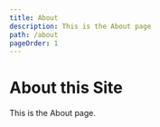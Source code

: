 ```yaml
---
title: About
description: This is the About page
path: /about
pageOrder: 1
---
```


# About this Site

This is the About page.